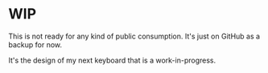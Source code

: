 # WIP

This is not ready for any kind of public consumption.
It's just on GitHub as a backup for now.

It's the design of my next keyboard that is a work-in-progress.
